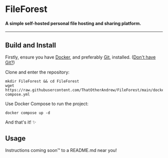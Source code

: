 # FileForest
#### A simple self-hosted personal file hosting and sharing platform.

---

## Build and Install
Firstly, ensure you have [Docker](https://docs.docker.com/engine/install/), and preferably [Git](https://github.com/git-guides/install-git), installed. ([Don't have Git?](#dont-have-git))

Clone and enter the repository:
```shell
mkdir FileForest && cd FileForest
wget https://raw.githubusercontent.com/ThatOtherAndrew/FileForest/main/docker-compose.yml
```
Use Docker Compose to run the project:
```shell
docker compose up -d
```
And that's it! ✨

## Usage
Instructions coming soon™️ to a README.md near you!
